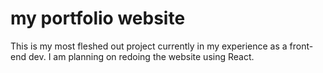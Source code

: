 # my portfolio website

This is my most fleshed out project currently in my experience as a front-end dev. I am planning on redoing the website using React. 
